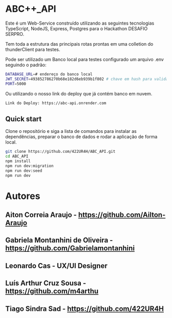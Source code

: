 # ABC++_API

Este é um Web-Service construído utilizando as seguintes tecnologias TypeScript, NodeJS, Express, Postgres para o Hackathon DESAFIO SERPRO.

Tem toda a estrutura das principais rotas prontas em uma colletion do thunderClient para testes.

Pode ser utilizado um Banco local para testes configurado um arquivo .env seguindo o padrão:

```bash
DATABASE_URL=# endereço do banco local 
JWT_SECRET=493852786270b68e182d6eb939b1f802 # chave em hash para validação via JWT
PORT=5000
```

Ou utilizando o nosso link do deploy que já contém banco em nuvem.

```bash
Link do Deploy: https://abc-api.onrender.com
```

## Quick start

Clone o repositório e siga a lista de comandos para instalar as dependências, preparar o banco de dados e rodar a aplicação de forma local.

```bash
git clone https://github.com/422UR4H/ABC_API.git
cd ABC_API
npm install
npm run dev:migration
npm run dev:seed
npm run dev
```
# Autores

## Aiton Correia Araujo - https://github.com/Ailton-Araujo

## Gabriela Montanhini de Oliveira - https://github.com/Gabrielamontanhini

## Leonardo Cas - UX/UI Designer

## Luís Arthur Cruz Sousa  - https://github.com/m4arthu

## Tiago Sindra Sad - https://github.com/422UR4H
